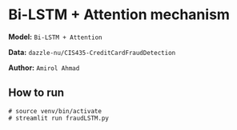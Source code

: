 # Bi-LSTM + Attention mechanism

**Model:** `Bi-LSTM + Attention`

**Data:** `dazzle-nu/CIS435-CreditCardFraudDetection`

**Author:** `Amirol Ahmad`

## How to run
```
# source venv/bin/activate
# streamlit run fraudLSTM.py
```